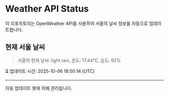 
# Weather API Status

이 리포지토리는 OpenWeather API를 사용하여 서울의 날씨 정보를 자동으로 업데이트합니다.

## 현재 서울 날씨
> 서울의 현재 날씨: light rain, 온도: 17.44°C, 습도: 92%

⏳ 업데이트 시간: 2025-10-06 18:50:14 (UTC)

---
자동 업데이트 봇에 의해 관리됩니다.
